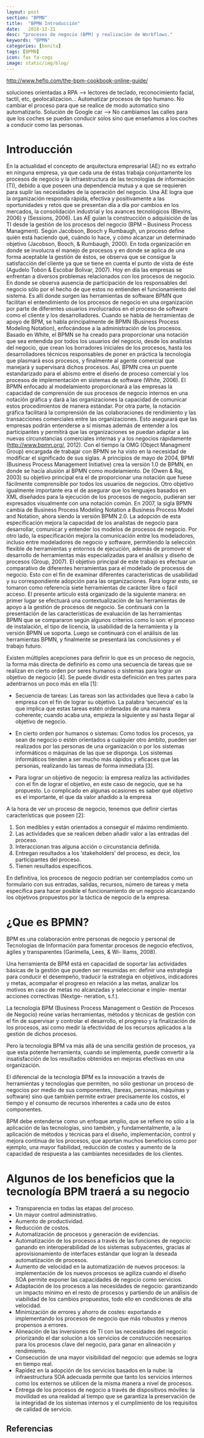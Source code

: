 ```yaml
---
layout: post
section: "BPMN"
title:  "BPMN Introducción"
date:   2018-12-31
desc: "procesos de negocio (BPM) y realización de Workflows."
keywords: "BPMN"
categories: [bonita]
tags: [BPMN]
icon: fas fa-cogs
image: static/img/blog/
---
```



http://www.heflo.com/the-bpm-cookbook-online-guide/


soluciones orientadas a RPA --> lectores de teclado, reconocimiento facial, tactil, etc, geolocalizacion...
Automatizar procesos de tipo humano. No cambiar el proceso para que se realice de modo automatico sino automatizarlo. Solución de Google car --> No cambiamos las calles para que los coches se puedan conducir solos sino que enseñamos a los coches a conducir como las personas.



#  Introducción #

En la actualidad el concepto de arquitectura empresarial (AE) no es extraño en ninguna empresa, ya que cada una de éstas trabaja conjuntamente los procesos de negocio y la infraestructura de las tecnologías de información (TI), debido a que poseen una dependencia mutua y a que se requieren para suplir las necesidades de la operación del negocio.
Una AE logra que la organización responda rápida, efectiva y positivamente a las oportunidades y retos que se presentan día a día por cambios en los mercados, la consolidación industrial y los avances tecnológicos (Blevins, 2006) y (Sessions, 2006).
Las AE guían la construcción o adquisición de las TI desde la gestión de los procesos del negocio (BPM – Business Process Managment). Según Jacobson, Booch y Rumbaugh, un proceso define quién está haciendo qué, cuándo lo hace, y cómo alcanzar un determinado objetivo (Jacobson, Booch, & Rumbaugh, 2000).
En toda organización en donde se involucra el manejo de procesos y en donde se aplica de una forma aceptable la gestión de éstos, se observa que se consigue la satisfacción del cliente ya que se tiene en cuenta el punto de vista de éste (Agudelo Tobón & Escobar Bolivar, 2007).
Hoy en día las empresas se enfrentan a diversos problemas relacionados con los procesos de negocio. En donde se observa ausencia de participación de los responsables del negocio sólo por el hecho de que estos no entienden el funcionamiento del sistema. Es allí donde surgen las herramientas de software BPMN que facilitan el entendimiento de los procesos de negocio en una organización por parte de diferentes usuarios involucrados en el proceso de software como el cliente y los desarrolladores.
Cuando se habla de herramientas de apoyo de BPM, se habla principalmente de BPMN (Business Process Modeling Notation), enfocándose a la administración de los procesos. Basado en White, el BPMN se ha creado para proporcionar una notación que sea entendida por todos los usuarios del negocio, desde los analistas del negocio, que crean los borradores iniciales de los procesos, hasta los desarrolladores técnicos responsables de poner en
práctica la tecnología que plasmará esos procesos, y finalmente al agente comercial que manejará y supervisará dichos procesos. Así, BPMN crea un puente estandarizado para el abismo entre el diseño de proceso comercial y los procesos de implementación en sistemas de software (White, 2006).
El BPMN enfocado al modelamiento proporcionará a las empresas la capacidad de comprensión de sus procesos de negocio internos en una notación gráfica y dará a las organizaciones la capacidad de comunicar estos procedimientos de manera estándar. Por otra parte, la notación gráfica facilitará la comprensión de las colaboraciones de rendimiento y las transacciones comerciales entre las organizaciones. Esto asegurará que las empresas podrán entenderse a sí mismas además de entender a los participantes y permitirá que las organizaciones se puedan adaptar a las nuevas circunstancias comerciales internas y a los negocios rápidamente (http://www.bpmn.org/, 2012).
Con el tiempo la OMG (Object Managment Group) encargada de trabajar con BPMN se ha visto en la necesidad de modificar el significado de sus siglas. A principios de mayo de 2004, BPMI (Business Process Management Initiative) crea la versión 1.0 de BPMN, en donde se hacía alusión al BPMN como modelamiento. De (Owen & Raj, 2003) su objetivo principal era el de proporcionar una notación que fuese fácilmente comprensible por todos los usuarios de negocios. Otro objetivo igualmente importante era el de asegurar que los lenguajes basados en XML diseñados para la ejecución de los procesos de negocio, pudieran ser expresados visualmente con una notación común. En 2007, la sigla BPMN cambia de Business Process Modeling Notation a Business Process Model and Notation, ahora siendo la versión BPMN 2.0. La adopción de esta especificación mejora la capacidad de los analistas de negocio para desarrollar, comunicar y entender los modelos de procesos de negocio. Por otro lado, la especificación mejora la comunicación entre los modeladores, incluso entre modeladores de negocio y software, permitiendo la selección flexible de herramientas y entornos de ejecución, además de promover el desarrollo de herramientas más especializadas para el análisis y diseño de procesos (Group, 2007).
El objetivo principal de este trabajo es efectuar un comparativo de diferentes herramientas para el modelado de procesos de negocio. Esto con el fin de examinar diferentes características de usabilidad y su correspondiente adopción para las organizaciones. Para lograr esto, se tomaron como referencia siete herramientas de carácter libre o fácil acceso.
El presente artículo está organizado de la siguiente manera: en primer lugar se efectuará una contextualización de las herramientas de apoyo a la gestión de procesos de negocio. Se continuará con la presentación de las características de evaluación de las herramientas BPMN que se compararon según algunos criterios como lo son: el proceso de instalación, el tipo de licencia, la usabilidad de la herramienta y la versión BPMN ue soporta. Luego se continuará con el análisis de las herramientas BPMN, y finalmente se presentará las conclusiones y el trabajo futuro.









Existen múltiples acepciones para definir lo que es un proceso de negocio, la forma más directa de definirlo es como una secuencia de tareas que se realizan en cierto orden por seres humanos o sistemas para lograr un objetivo de negocio [4]. Se puede dividir esta definición en tres partes para adentrarnos un poco más en ella [1]:

- Secuencia de tareas: Las tareas son las actividades que lleva a cabo la empresa con el fin de lograr su objetivo. La palabra ‘secuencia’ es la que implica que estas tareas estén ordenadas de una manera
coherente; cuando acaba una, empieza la siguiente y así hasta llegar al objetivo de negocio.

- En cierto orden por humanos o sistemas: Como todos los procesos, ya sean de negocio o estén orientados a cualquier otro ámbito, pueden ser realizados por las personas de una organización o por los sistemas informáticos o máquinas de las que se disponga. Los sistemas informáticos tienden a ser mucho
más rápidos y eficaces que las personas, realizando las tareas de forma inmediata [3].

- Para lograr un objetivo de negocio: la empresa realiza las actividades con el fin de lograr el objetivo, en este caso de negocio, que se ha propuesto. Lo complicado en algunas ocasiones es saber qué objetivo es el importante, el que da valor añadido a la empresa

 A la hora de ver un proceso de negocio, tenemos que definir ciertas características que poseen [2]:

1. Son medibles y están orientados a conseguir el máximo rendimiento.
2. Las actividades que se realicen deben añadir valor a las entradas del proceso.
3. Interaccionan tras alguna acción o circunstancia definida.
4. Entregan resultados a los ‘stakeholders’ del proceso, es decir, los participantes del proceso.
5. Tienen resultados específicos.

En definitiva, los procesos de negocio podrían ser contemplados como un formulario con sus entradas, salidas, recursos, número de tareas y meta específica para hacer posible el funcionamiento de un negocio alcanzando los
objetivos propuestos por la táctica de negocio de la empresa.

# ¿Que es BPMN? #

BPM es una colaboración entre personas de negocio y personal de Tecnologías de Información para fomentar procesos  de  negocio  efectivos,  ágiles  y transparentes (Garimella, Lees, & Wi- lliams, 2008).

Una herramienta de BPM está en capacidad de soportar las actividades básicas de la gestión que pueden ser  resumidas en: definir una estrategia para conducir el desempeño, traducir la estrategia en objetivos, indicadores y metas, acompañar el progreso en relación a las metas, analizar los motivos en caso de metas no alcanzadas y seleccionar e imple- mentar acciones correctivas (Nextge- neration, s.f.).


La  tecnología BPM (Business Process Management o Gestión de Procesos de Negocio) reúne varias herramientas, métodos y técnicas de gestión con el fin de supervisar y controlar el desarrollo, el progreso y la finalización de los procesos, así como medir la efectividad de los recursos aplicados a la gestión de dichos procesos.

Pero la tecnología BPM va más allá de una sencilla gestión de procesos, ya que esta potente herramienta, cuando se implementa, puede convertir a la insatisfacción de los resultados obtenidos en mejoras efectivas en una organización.

El diferencial de la tecnología BPM es la innovación a través de herramientas y tecnologías que permiten, no sólo gestionar un proceso de negocios por medio de sus componentes, (tareas, personas, máquinas y software) sino que también permite extraer precisamente los costos, el tiempo y el consumo de recursos inherentes a cada uno de estos componentes.

BPM debe entenderse como un enfoque amplio, que se refiere no sólo a la aplicación de las tecnologías, sino también, y fundamentalmente, a la aplicación de métodos y técnicas para el diseño, implementación, control y mejora continua de los procesos, que aportan muchos beneficios como por ejemplo, una mayor fiabilidad, reducción de costes y aumento de la capacidad de respuesta a las cambiantes necesidades de los clientes.



# Algunos de los beneficios que la tecnología BPM traerá a su negocio #

- Transparencia en todas las etapas del proceso.
- Un mayor control administrativo.
- Aumento de productividad.
- Reducción de costos.
- Automatización de procesos y generación de evidencias.
-  Automatización de los procesos a través de las funciones de negocio: ganando en interoperabilidad de los sistemas subyacentes, gracias al aprovisionamiento de interfaces estándar que logran la deseada automatización de procesos.
-  Aumento de velocidad en la automatización de nuevos procesos: la implementación de los nuevos procesos se agiliza cuando el diseño SOA permite exponer las capacidades de negocio como servicios.
-  Adaptación de los procesos a las necesidades de negocio: garantizando un impacto mínimo en el resto de procesos y partiendo de un análisis de viabilidad de los cambios propuestos, todo ello en condiciones de alta velocidad.
-  Minimización de errores y ahorro de costes: exportando e implementando los procesos de negocio que más robustos y menos propensos a errores.
-  Alineación de las inversiones de TI con las necesidades del negocio: priorizando el dar solución a los servicios de construcción necesarios para los procesos clave del negocio, para ganar en alineación y rendimiento.
-  Consecución de una mayor visibilidad del negocio: que además se logra en tiempo real.
-  Rapidez en la adopción de los servicios basados ​​en la nube: la infraestructura SOA adecuada permite que  tanto los servicios internos como los externos se utilicen de la misma manera a nivel de procesos.
-  Entrega de los procesos de negocio a través de dispositivos móviles: la movilidad es una realidad al tiempo que se garantiza la preservación de la integridad de los sistemas internos y el cumplimiento de los requisitos de calidad de servicio.

## Referencias ##
